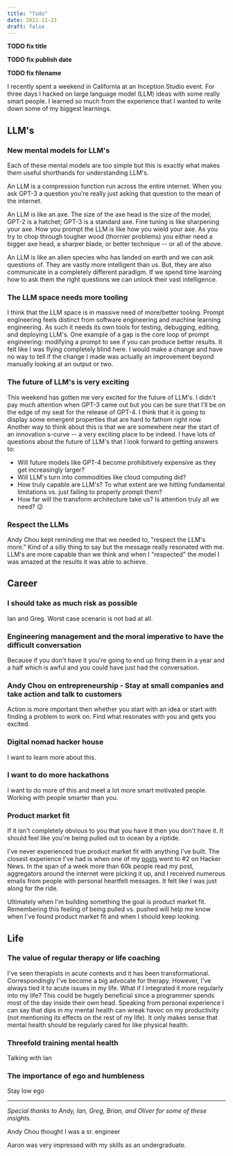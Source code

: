 ```yaml
---
title: "Todo"
date: 2022-11-21
draft: false
---
```


**TODO fix title**

**TODO fix publish date**

**TODO fix filename**

I recently spent a weekend in California at an Inception Studio event. For three days I hacked on large language model (LLM) ideas with some really smart people. I learned so much from the experience that I wanted to write down some of my biggest learnings.

## LLM's

### New mental models for LLM's

Each of these mental models are too simple but this is exactly what makes them useful shorthands for understanding LLM's.

An LLM is a compression function run across the entire internet. When you ask GPT-3 a question you're really just asking that question to the mean of the internet.

An LLM is like an axe. The size of the axe head is the size of the model; GPT-2 is a hatchet; GPT-3 is a standard axe. Fine tuning is like sharpening your axe. How you prompt the LLM is like how you wield your axe. As you try to chop through tougher wood (thornier problems) you either need a bigger axe head, a sharper blade, or better technique -- or all of the above.

An LLM is like an alien species who has landed on earth and we can ask questions of. They are vastly more intelligent than us. But, they are also communicate in a completely different paradigm. If we spend time learning how to ask them the right questions we can unlock their vast intelligence.

### The LLM space needs more tooling

I think that the LLM space is in massive need of more/better tooling. Prompt engineering feels distinct from software engineering and machine learning engineering. As such it needs its own tools for testing, debugging, editing, and deploying LLM's. One example of a gap is the core loop of prompt engineering: modifying a prompt to see if you can produce better results. It felt like I was flying completely blind here. I would make a change and have no way to tell if the change I made was actually an improvement beyond manually looking at an output or two.

### The future of LLM's is very exciting

This weekend has gotten me very excited for the future of LLM's. I didn't pay much attention when GPT-3 came out but you can be sure that I'll be on the edge of my seat for the release of GPT-4. I think that it is going to display some emergent properties that are hard to fathom right now. Another way to think about this is that we are somewhere near the start of an innovation s-curve -- a very exciting place to be indeed. I have lots of questions about the future of LLM's that I look forward to getting answers to:

- Will future models like GPT-4 become prohibitively expensive as they get increasingly larger?
- Will LLM's turn into commodities like cloud computing did?
- How truly capable are LLM's? To what extent are we hitting fundamental limitations vs. just failing to properly prompt them?
- How far will the transform architecture take us? Is attention truly all we need? 😉

### Respect the LLMs

Andy Chou kept reminding me that we needed to, "respect the LLM's more." Kind of a silly thing to say but the message really resonated with me. LLM's are more capable than we think and when I "respected" the model I was amazed at the results it was able to achieve.

## Career

### I should take as much risk as possible

Ian and Greg. Worst case scenario is not bad at all.

### Engineering management and the moral imperative to have the difficult conversation

Because if you don't have it you're going to end up firing them in a year and a half which is awful and you could have just had the conversation.

### Andy Chou on entrepreneurship - Stay at small companies and take action and talk to customers

Action is more important then whether you start with an idea or start with finding a problem to work on. Find what resonates with you and gets you excited.

### Digital nomad hacker house

I want to learn more about this.

### I want to do more hackathons

I want to do more of this and meet a lot more smart motivated people. Working with people smarter than you.

### Product market fit

If it isn't completely obvious to you that you have it then you don't have it. It should feel like you're being pulled out to ocean by a riptide.

I've never experienced true product market fit with anything I've built. The closest experience I've had is when one of my [posts](/blog/2022/productivity-porn/) went to #2 on Hacker News. In the span of a week more than 60k people read my post, aggregators around the internet were picking it up, and I received numerous emails from people with personal heartfelt messages. It felt like I was just along for the ride.

Ultimately when I'm building something the goal is product market fit. Remembering this feeling of being pulled vs. pushed will help me know when I've found product market fit and when I should keep looking.

## Life

### The value of regular therapy or life coaching

I've seen therapists in acute contexts and it has been transformational. Correspondingly I've become a big advocate for therapy. However, I've always tied it to acute issues in my life. What if I integrated it more regularly into my life? This could be hugely beneficial since a programmer spends most of the day inside their own head. Speaking from personal experience I can say that dips in my mental health can wreak havoc on my productivity (not mentioning its effects on the rest of my life). It only makes sense that mental health should be regularly cared for like physical health.

### Threefold training mental health

Talking with Ian

### The importance of ego and humbleness

Stay low ego

---

_Special thanks to Andy, Ian, Greg, Brian, and Oliver for some of these insights._

Andy Chou thought I was a sr. engineer

Aaron was very impressed with my skills as an undergraduate.
